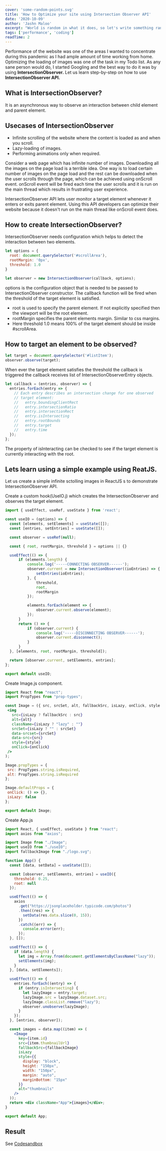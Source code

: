 ```yaml
---
cover: 'some-random-points.svg'
title: 'How to Optimize your site using Intersection Observer API'
date: '2020-10-09'
author: 'Jashn Maloo'
excerpt: "World is random in what it does, so let's write something random"
tags: ['performance', 'coding']
readTime: 2
---
```


Performance of the website was one of the areas I wanted to concentrate during this pandemic as I had ample amount of time working from home. Optimizing the loading of images was one of the task in my Todo list. As any sane person would do, I started Googling and the best way to do it was by using **IntersectionObserver.**  Let us learn step-by-step on how to use **IntersectionObserver API.**

## What is IntersectionObserver?

It is an asynchronous way to observe an interaction between child element and parent element.

## Usecases of IntersectionObserver

- Infinite scrolling of the website where the content is loaded as and when you scroll.
- Lazy-loading of images.
- Performing animations only when required.

Consider a web page which has infinite number of images. Downloading all the images on the page load is a terrible idea. One way is to load certain number of images on the page load and the rest can be downloaded when the user scrolls through the page, which can be achieved using onScroll event. onScroll event will be fired each time the user scrolls and it is run on the main thread which results in frustrating user experience.

IntersectionObserver API lets user monitor a target element whenever it enters or exits parent element. Using this API developers can optimize their website because it doesn't run on the main thread like onScroll event does.

## How to create IntersectionObserver?

IntersectionObserver needs configuration which helps to detect the interaction between two elements.

```jsx
let options = {
  root: document.querySelector('#scrollArea'),
  rootMargin: '0px',
  threshold: 1.0
}

let observer = new IntersectionObserver(callback, options);

```

options is the configuration object that is needed to be passed to IntersectionObserver constructor. The callback function will be fired when the threshold of the target element is satisfied.

- root is used to specify the parent element. If not explicitly specified then the viewport will be the root element.
- rootMargin specifies the parent elements margin. Similar to css margins.
- Here threshold 1.0 means 100% of the target element should be inside #scrollArea.

## How to target an element to be observed?



```jsx
let target = document.querySelector('#listItem');
observer.observe(target);
```

When ever the target element satisfies the threshold the callback is triggered the callback receives list of IntersectionObserverEntry objects.

```jsx
let callback = (entries, observer) => {
  entries.forEach(entry => {
    // Each entry describes an intersection change for one observed
    // target element:
    //   entry.boundingClientRect
    //   entry.intersectionRatio
    //   entry.intersectionRect
    //   entry.isIntersecting
    //   entry.rootBounds
    //   entry.target
    //   entry.time
  });
};
```

The property of isInteracting can be checked to see if the target element is currently interacting with the root.

## Lets learn using a simple example using ReatJS.

Let us create a simple infinite sctolling images in ReactJS s to demonstrate IntersectionObserver API.

Create a custom hook(UseIO.j) which creates the IntersectionObserver and observes the target element.

  ```jsx
import { useEffect, useRef, useState } from 'react';

const useIO = (options) => {
	const [elements, setElements] = useState([]);
	const [entries, setEntries] = useState([]);

	const observer = useRef(null);

	const { root, rootMargin, threshold } = options || {}

	useEffect(() => {
		if (elements.length) {
			console.log('-----CONNECTING OBSERVER------');
			observer.current = new IntersectionObserver((ioEntries) => {
				setEntries(ioEntries);
			}, {
				threshold,
				root,
				rootMargin
			});

			elements.forEach(element => {
				observer.current.observe(element);
			});
		}
		return () => {
			if (observer.current) {
				console.log('-----DISCONNECTING OBSERVER------');
				observer.current.disconnect();
			}
		}
	}, [elements, root, rootMargin, threshold]);

	return [observer.current, setElements, entries];
};

export default useIO;
```

Create Image.js component.

 ```jsx
import React from "react";
import PropTypes from "prop-types";

const Image = ({ src, srcSet, alt, fallbackSrc, isLazy, onClick, style }) => (
  <img
    src={isLazy ? fallbackSrc : src}
    alt={alt}
    className={isLazy ? "lazy" : ""}
    srcSet={isLazy ? "" : srcSet}
    data-srcset={srcSet}
    data-src={src}
    style={style}
    onClick={onClick}
  />
);

Image.propTypes = {
  src: PropTypes.string.isRequired,
  alt: PropTypes.string.isRequired
};

Image.defaultProps = {
  onClick: () => {},
  isLazy: false
};

export default Image;

```

Create App.js

```jsx
import React, { useEffect, useState } from "react";
import axios from "axios";

import Image from "./Image";
import useIO from "./useIO";
import fallbackImage from "./logo.svg";

function App() {
  const [data, setData] = useState([]);

  const [observer, setElements, entries] = useIO({
    threshold: 0.25,
    root: null
  });

  useEffect(() => {
    axios
      .get("https://jsonplaceholder.typicode.com/photos")
      .then((res) => {
        setData(res.data.slice(0, 15));
      })
      .catch((err) => {
        console.error(err);
      });
  }, []);

  useEffect(() => {
    if (data.length) {
      let img = Array.from(document.getElementsByClassName("lazy"));
      setElements(img);
    }
  }, [data, setElements]);

  useEffect(() => {
    entries.forEach((entry) => {
      if (entry.isIntersecting) {
        let lazyImage = entry.target;
        lazyImage.src = lazyImage.dataset.src;
        lazyImage.classList.remove("lazy");
        observer.unobserve(lazyImage);
      }
    });
  }, [entries, observer]);

  const images = data.map((item) => (
    <Image
      key={item.id}
      src={item.thumbnailUrl}
      fallbackSrc={fallbackImage}
      isLazy
      style={{
        display: "block",
        height: "150px",
        width: "150px",
        margin: "auto",
        marginBottom: "15px"
      }}
      alt="thumbnails"
    />
  ));
  return <div className="App">{images}</div>;
}

export default App;

```

## Result
See [Codesandbox](https://codesandbox.io/s/determined-https-d4hyk?file=/src/App.js)

